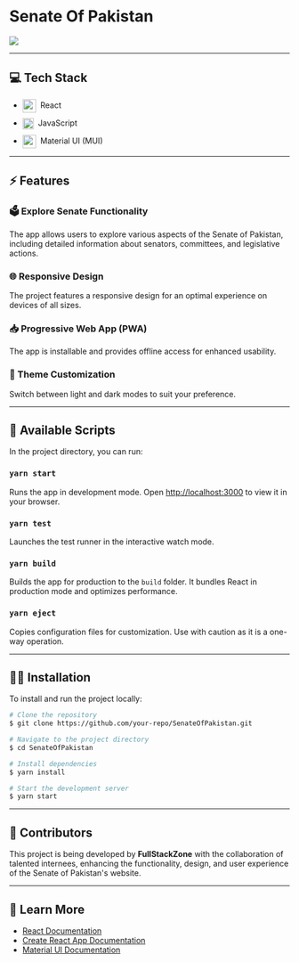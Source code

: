 <!-- <p align="center">
<img src="https://raw.githubusercontent.com/your-repo/SenateOfPakistan/main/public/logo.png" width="128px" />
</p> -->

# Senate Of Pakistan

<img src="./src/assects/images/localhost_3000_home.png" />

<!-- ## [https://senate-of-pakistan-clone.netlify.app/](https://senate-of-pakistan-clone.netlify.app/) -->

<!-- [![Netlify Status](https://api.netlify.com/api/v1/badges/your-badge-id/deploy-status)](https://app.netlify.com/sites/senate-of-pakistan-clone/deploys)
![GitHub code size in bytes](https://img.shields.io/github/languages/code-size/your-repo/SenateOfPakistan?color=%23b624ff)
![GitHub created at](https://img.shields.io/github/created-at/your-repo/SenateOfPakistan?color=%23b624ff)
![GitHub last commit](https://img.shields.io/github/last-commit/your-repo/SenateOfPakistan?color=%23b624ff) -->

---

## 💻 Tech Stack

<ul style="display: flex; flex-direction: column; gap:10px;">
  <li style="vertical-align: middle;">
    <img src="https://go-skill-icons.vercel.app/api/icons?i=react" alt="react" width="24" style="vertical-align: middle; margin-right: 4px;" /> React
  </li>
  <li style="vertical-align: middle;">
    <img src="https://go-skill-icons.vercel.app/api/icons?i=typescript" alt="typescript" width="20" style="vertical-align: middle;margin-right: 4px;" /> JavaScript
  </li>
  <li style="vertical-align: middle;">
    <img src="https://go-skill-icons.vercel.app/api/icons?i=mui" alt="mui" width="24" style="vertical-align: middle;margin-right: 4px;" /> Material UI (MUI)
  </li>
</ul>

---

## ⚡ Features

### 🗳️ Explore Senate Functionality
The app allows users to explore various aspects of the Senate of Pakistan, including detailed information about senators, committees, and legislative actions.

### 🌐 Responsive Design
The project features a responsive design for an optimal experience on devices of all sizes.

### 📥 Progressive Web App (PWA)
The app is installable and provides offline access for enhanced usability.

### 🎨 Theme Customization
Switch between light and dark modes to suit your preference.

---

## 📜 Available Scripts

In the project directory, you can run:

### `yarn start`

Runs the app in development mode. Open [http://localhost:3000](http://localhost:3000) to view it in your browser.

### `yarn test`

Launches the test runner in the interactive watch mode.

### `yarn build`

Builds the app for production to the `build` folder. It bundles React in production mode and optimizes performance.

### `yarn eject`

Copies configuration files for customization. Use with caution as it is a one-way operation.

---

## 👨‍💻 Installation

To install and run the project locally:

```bash
# Clone the repository
$ git clone https://github.com/your-repo/SenateOfPakistan.git

# Navigate to the project directory
$ cd SenateOfPakistan

# Install dependencies
$ yarn install

# Start the development server
$ yarn start
```

---

## 🙌 Contributors

This project is being developed by **FullStackZone** with the collaboration of talented internees, enhancing the functionality, design, and user experience of the Senate of Pakistan's website.

---

## 🔗 Learn More

- [React Documentation](https://reactjs.org/)
- [Create React App Documentation](https://create-react-app.dev/)
- [Material UI Documentation](https://mui.com/)
